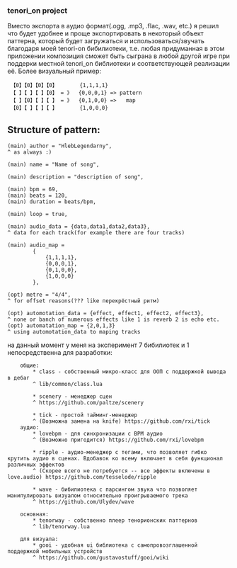 ###    tenori_on project

 Вместо экспорта в аудио формат(.ogg, .mp3, .flac, .wav, etc.) я решил что будет удобнее и проще экспортировать в некоторый объект паттерна, 
 который будет загружаться и использоваться/звучать благодаря моей tenori-on бибилиотеки, т.е. любая придуманная в этом приложении композиция сможет быть сыграна в любой другой игре
 при поддерки местной tenori_on библиотеки и соответствующей реализации её.
 Более визуальный пример:

     【0】【0】【0】【0】       {1,1,1,1}
     【 】【 】【 】【0】 = 》  {0,0,0,1} => pattern
     【 】【0】【 】【 】 = 》  {0,1,0,0} =>   map
     【0】【 】【 】【 】       {1,0,0,0}



## Structure of pattern:
    (main) author = "HlebLegendarny",
    ^ as always :)

    (main) name = "Name of song",
    
    (main) description = "description of song",
    
    (main) bpm = 69,
    (main) beats = 120,
    (main) duration = beats/bpm,

    (main) loop = true,
    
    (main) audio_data = {data,data1,data2,data3}, 
    ^ data for each track(for example there are four tracks)
    
    (main) audio_map = 
            {
                {1,1,1,1},
                {0,0,0,1},
                {0,1,0,0},
                {1,0,0,0}
            },
    
    (opt) metre = "4/4",
    ^ for offset reasons(??? like перекрёстный ритм)
    
    (opt) automotation_data = {effect, effect1, effect2, effect3},
    ^ none or banch of numerous effects like 1 is reverb 2 is echo etc.
    (opt) automatation_map = {2,0,1,3} 
    ^ using automotation_data to maping tracks

на данный момент у меня на эксперимент 7 бибилиотек и 1 непосредственна для разработки:
            
        общие:
            * class - собственный микро-класс для ООП с поддержкой вывода в дебаг
            ^ lib/common/class.lua

            * scenery - менеджер сцен
            ^ https://github.com/paltze/scenery

            * tick - простой тайминг-менеджер 
            ^ (Возможна замена на knife) https://github.com/rxi/tick
        аудио:
            * lovebpm - для синхронизации с BPM аудио 
            ^ (Возможно пригодится) https://github.com/rxi/lovebpm

            * ripple - аудио-менеджер с тегами, что позволяет гибко крутить аудио в сценах. Вдобавок ко всему включает в себя функционал различных эффектов 
            ^ (Скорее всего не потребуется -- все эффекты включены в love.audio) https://github.com/tesselode/ripple
            
            * wave - бибилиотека с парсингом звука что позволяет манипулировать визуалом относительно проигрываемого трека
            ^ https://github.com/Ulydev/wave

        основная:
            * tenorway - собственно плеер тенорионских паттернов
            ^ lib/tenorway.lua

        для визуала:
            * gooi - удобная ui библиотека с самопровозглашенной поддержкой мобильных устройств 
            ^ https://github.com/gustavostuff/gooi/wiki